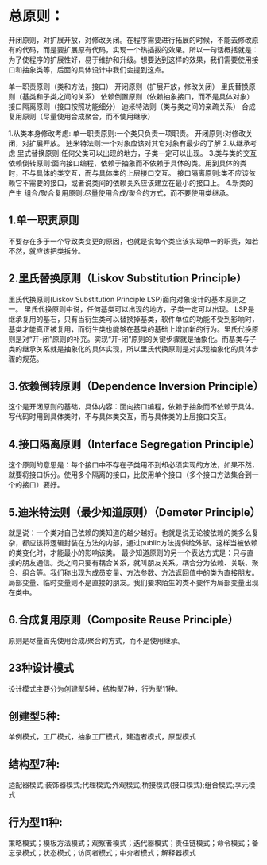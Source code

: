 # 总原则：
开闭原则，对扩展开放，对修改关闭。在程序需要进行拓展的时候，不能去修改原有的代码，而是要扩展原有代码，实现一个热插拔的效果。所以一句话概括就是：为了使程序的扩展性好，易于维护和升级。想要达到这样的效果，我们需要使用接口和抽象类等，后面的具体设计中我们会提到这点。

单一职责原则（类和方法，接口）
开闭原则（扩展开放，修改关闭）
里氏替换原则（基类和子类之间的关系）
依赖倒置原则（依赖抽象接口，而不是具体对象）
接口隔离原则（接口按照功能细分）
迪米特法则（类与类之间的亲疏关系）
合成复用原则（尽量使用合成聚合，而不使用继承）

1.从类本身修改考虑:
单一职责原则:一个类只负责一项职责。
开闭原则:对修改关闭，对扩展开放。
迪米特法则:一个对象应该对其它对象有最少的了解
2.从继承考虑
里式替换原则:任何父类可以出现的地方，子类一定可以出现。
3.类与类的交互
依赖倒转原则:面向接口编程，依赖于抽象而不依赖于具体的类。用到具体的类时，不与具体的类交互，而与具体类的上层接口交互。
接口隔离原则:类不应该依赖它不需要的接口，或者说类间的依赖关系应该建立在最小的接口上。
4.新类的产生
组合/聚合复用原则:尽量使用合成/聚合的方式，而不要使用类继承。

## 1.单一职责原则
不要存在多于一个导致类变更的原因，也就是说每个类应该实现单一的职责，如若不然，就应该把类拆分。

## 2.里氏替换原则（Liskov Substitution Principle）
里氏代换原则(Liskov Substitution Principle LSP)面向对象设计的基本原则之一。 里氏代换原则中说，任何基类可以出现的地方，子类一定可以出现。 LSP是继承复用的基石，只有当衍生类可以替换掉基类，软件单位的功能不受到影响时，基类才能真正被复用，而衍生类也能够在基类的基础上增加新的行为。里氏代换原则是对“开-闭”原则的补充。实现“开-闭”原则的关键步骤就是抽象化。而基类与子类的继承关系就是抽象化的具体实现，所以里氏代换原则是对实现抽象化的具体步骤的规范。

## 3.依赖倒转原则（Dependence Inversion Principle）
这个是开闭原则的基础，具体内容：面向接口编程，依赖于抽象而不依赖于具体。写代码时用到具体类时，不与具体类交互，而与具体类的上层接口交互。

## 4.接口隔离原则（Interface Segregation Principle）
这个原则的意思是：每个接口中不存在子类用不到却必须实现的方法，如果不然，就要将接口拆分。使用多个隔离的接口，比使用单个接口（多个接口方法集合到一个的接口）要好。

## 5.迪米特法则（最少知道原则）（Demeter Principle）
就是说：一个类对自己依赖的类知道的越少越好。也就是说无论被依赖的类多么复杂，都应该将逻辑封装在方法的内部，通过public方法提供给外部。这样当被依赖的类变化时，才能最小的影响该类。
最少知道原则的另一个表达方式是：只与直接的朋友通信。类之间只要有耦合关系，就叫朋友关系。耦合分为依赖、关联、聚合、组合等。我们称出现为成员变量、方法参数、方法返回值中的类为直接朋友。局部变量、临时变量则不是直接的朋友。我们要求陌生的类不要作为局部变量出现在类中。

## 6.合成复用原则（Composite Reuse Principle）
原则是尽量首先使用合成/聚合的方式，而不是使用继承。

## 23种设计模式
设计模式主要分为创建型5种，结构型7种，行为型11种。
## 创建型5种:
单例模式，工厂模式，抽象工厂模式，建造者模式，原型模式
## 结构型7种:
适配器模式;装饰器模式;代理模式;外观模式;桥接模式(接口模式);组合模式;享元模式
## 行为型11种:
策略模式；模板方法模式；观察者模式；迭代器模式；责任链模式；命令模式；备忘录模式；状态模式；访问者模式；中介者模式；解释器模式